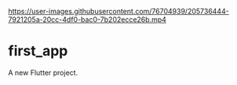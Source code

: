 

https://user-images.githubusercontent.com/76704939/205736444-7921205a-20cc-4df0-bac0-7b202ecce26b.mp4

# first_app

A new Flutter project.

